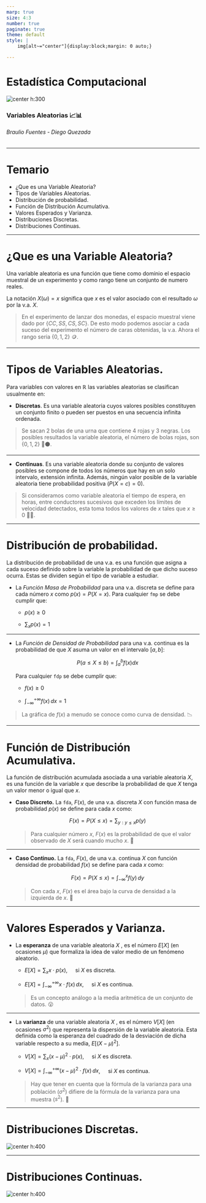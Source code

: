 ```yaml
---
marp: true
size: 4:3
number: true
paginate: true
theme: default
style: |
    img[alt~="center"]{display:block;margin: 0 auto;}

---
```

Estadística Computacional
===
![center  h:300](./imagenes/random-variable-1.svg)
### Variables Aleatorias :chart_with_upwards_trend::bar_chart:
###### Braulio Fuentes - Diego Quezada

---
# Temario
- ¿Que es una Variable Aleatoria?
- Tipos de Variables Aleatorias.
- Distribución de probabilidad.
- Función de Distribución Acumulativa.
- Valores Esperados y Varianza.
- Distribuciones Discretas.
- Distribuciones Continuas.

---
# ¿Que es una Variable Aleatoria?
Una variable aleatoria es una función que tiene como dominio el espacio muestral de un experimento y como rango tiene un conjunto de numero reales.

La notación $X(\omega) = x$ significa que $x$ es el valor asociado con el resultado $\omega$ por la v.a. $X$. 

> En el experimento de lanzar dos monedas, el espacio muestral viene dado por $\{CC,SS,CS,SC\}$. De esto modo podemos asociar a cada suceso del experimento el número de caras obtenidas, la v.a. Ahora el rango seria $\{0,1,2\}$ :coin:.




---
# Tipos de Variables Aleatorias.

Para variables con valores en $\mathbb{R}$ las variables aleatorias se clasifican usualmente en:

- **Discretas**. Es una variable aleatoria cuyos valores posibles constituyen un conjunto finito o pueden ser puestos en una secuencia infinita ordenada.
> Se sacan 2 bolas de una urna que contiene 4 rojas y 3 negras. Los posibles resultados la variable aleatoria, el número de bolas rojas, son $\{0,1,2\}$ :red_circle::black_circle:.


***
- **Continuas**. Es una variable aleatoria donde su conjunto de valores posibles se compone de todos los números que hay en un solo intervalo, extensión infinita. Además, ningún valor posible de la variable aleatoria tiene probabilidad positiva ($P(X = c) = 0$).

> Si consideramos como variable aleatoria el tiempo de espera, en horas, entre conductores sucesivos que exceden los límites de velocidad detectados, esta toma  todos los valores de  $x$  tales que  $x\ge 0$ :car::blue_car:. 




---
# Distribución de probabilidad.
La distribución de probabilidad de una v.a. es una función que asigna a cada suceso definido sobre la variable la probabilidad de que dicho suceso ocurra. Estas se dividen según el tipo de variable a estudiar.

- La *Función Masa de Probabilidad* para una v.a. discreta se define para cada número $x$ como  $p(x)=P(X=x)$. Para cualquier `fmp` se debe cumplir que:
    * $p(x) \ge 0$

    * $\displaystyle \sum_{x} p(x) = 1$

***
- La *Función de Densidad de Probabilidad* para una v.a. continua es la probabilidad de que $X$ asuma un valor en el intervalo $[a,  b]$: 

    $$P(a\le X\le b)= \int_{a}^{b} f(x)dx$$

    Para cualquier `fdp` se debe cumplir que:
    * $f(x) \ge 0$

    * $\displaystyle \int_{-\infty}^{+\infty} f(x)\,dx = 1$

> La gráfica de $f(x)$ a menudo se conoce como  curva de densidad. :chart_with_downwards_trend:

---
# Función de Distribución Acumulativa.
La función de distribución acumulada asociada a una variable aleatoria $X$, es una función de la variable $x$ que describe la probabilidad de que $X$ tenga un valor menor o igual que $x$.

- **Caso Discreto.** 
    La `fda`, $F(x)$, de una v.a. discreta $X$ con función masa de probabilidad $p(x)$ se define para cada $x$ como:

    $$ F(x) = P(X\le x) = \sum_{y: y\le x} p(y)$$

    > Para cualquier número $x$, $F(x)$ es la probabilidad de que el valor observado de $X$ será cuando mucho $x$. :exploding_head: 
***
- **Caso Continuo.**
    La `fda`, $F(x)$, de una v.a. continua $X$ con función densidad de probabilidad $f(x)$ se define para cada $x$ como:

     $$ F(x) = P(X\le x) = \int_{-\infty}^{x} f(y)\,dy$$

     > Con cada $x$, $F(x)$ es el área bajo la curva de densidad a la izquierda de $x$. :exploding_head: 

---
# Valores Esperados y Varianza.
- La **esperanza** de una variable aleatoria $X$ , es el número $E[X]$ (en ocasiones $\mu$) que formaliza la idea de valor medio de un fenómeno aleatorio. 

    - $\displaystyle E[X] = \sum_{x} x\cdot p(x)$,$\quad$ si $X$ es discreta.

    - $\displaystyle E[X] = \int_{-\infty}^{+\infty} x\cdot f(x)\,dx$,$\quad$ si $X$ es continua.

    > Es un concepto análogo a la media aritmética de un conjunto de datos. :open_mouth:
 
***

- La **varianza** de una variable aleatoria $X$ , es el número $V[X]$ (en ocasiones $\sigma^2$) que representa la dispersión de la variable aleatoria. Esta definida como la esperanza del cuadrado de la desviación de dicha variable respecto a su media, $E[(X-\mu)^2]$.

    - $\displaystyle V[X] = \sum_{x} (x-\mu)^2 \cdot p(x)$,$\quad$ si $X$ es discreta.

    - $\displaystyle V[X] = \int_{-\infty}^{+\infty} (x-\mu)^2 \cdot f(x)\,dx$,$\quad$ si $X$ es continua.

    > Hay que tener en cuenta que la fórmula de la varianza para una población ($\sigma^2$) difiere de la fórmula de la varianza para una muestra ($s^2$). :eyes:


---
Distribuciones Discretas.
===
![center  h:400](./imagenes/unnamed.gif)




---
Distribuciones Continuas.
===
![center  h:400](./imagenes/SQDVZ.png)
